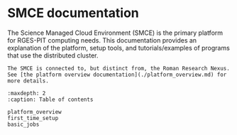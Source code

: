 # SMCE documentation

The Science Managed Cloud Environment (SMCE) is the primary platform for RGES-PIT computing needs. This documentation provides an explanation of the platform, setup tools, and tutorials/examples of programs that use the distributed cluster.

```{note}
The SMCE is connected to, but distinct from, the Roman Research Nexus. See [the platform overview documentation](./platform_overview.md) for more details.
```

```{toctree}
:maxdepth: 2
:caption: Table of contents

platform_overview
first_time_setup
basic_jobs
```
